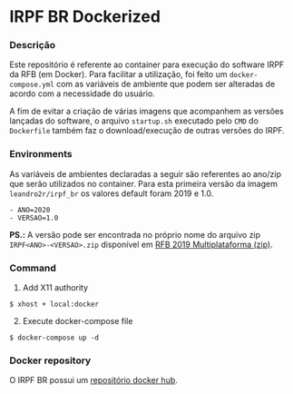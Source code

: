 # IRPF BR Dockerized

### Descrição

Este repositório é referente ao container para execução do software IRPF da RFB (em Docker). Para facilitar a utilização, foi feito um `docker-compose.yml` com as variáveis de ambiente que podem ser alteradas de acordo com a necessidade do usuário.

A fim de evitar a criação de várias imagens que acompanhem as versões lançadas do software, o arquivo `startup.sh` executado pelo `CMD` do `Dockerfile` também faz o download/execução de outras versões do IRPF.

### Environments

As variáveis de ambientes declaradas a seguir são referentes ao ano/zip que serão utilizados no container. Para esta primeira versão da imagem `leandro2r/irpf_br` os valores default foram 2019 e 1.0.

```
- ANO=2020
- VERSAO=1.0
``` 

**PS.:** A versão pode ser encontrada no próprio nome do arquivo zip `IRPF<ANO>-<VERSAO>.zip` disponível em [RFB 2019 Multiplataforma (zip)](http://receita.economia.gov.br/interface/cidadao/irpf/2019/download/multiplataforma-zip).

### Command

1. Add X11 authority

```shell
$ xhost + local:docker
```

2. Execute docker-compose file

```shell
$ docker-compose up -d
```

### Docker repository

O IRPF BR possui um [repositório docker hub](https://hub.docker.com/r/leandro2r/irpf_br). 

